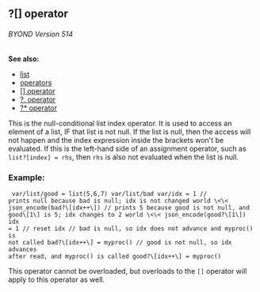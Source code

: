## ?\[\] operator 
###### BYOND Version 514
**See also:**
*   [list](/list)
*   [operators](/operator)
*   [\[\] operator](/operator/%5B%5D)
*   [?. operator](/operator/%3f%2e)
*   [?* operator](/operator/%3f:)


This is the null-conditional list index operator. It is used to
access an element of a list, IF that list is not null. If the list is
null, then the access will not happen and the index expression inside
the brackets won\'t be evaluated. If this is the left-hand side of an
assignment operator, such as `list?[index] = rhs`, then `rhs` is also
not evaluated when the list is null.
### Example:

```
 var/list/good = list(5,6,7) var/list/bad var/idx = 1 //
prints null because bad is null; idx is not changed world \<\<
json_encode(bad?\[idx++\]) // prints 5 because good is not null, and
good\[1\] is 5; idx changes to 2 world \<\< json_encode(good?\[1\]) idx
= 1 // reset idx // bad is null, so idx does not advance and myproc() is
not called bad?\[idx++\] = myproc() // good is not null, so idx advances
after read, and myproc() is called good?\[idx++\] = myproc() 
```



This operator cannot be overloaded, but overloads to the `[]`
operator will apply to this operator as well. 

